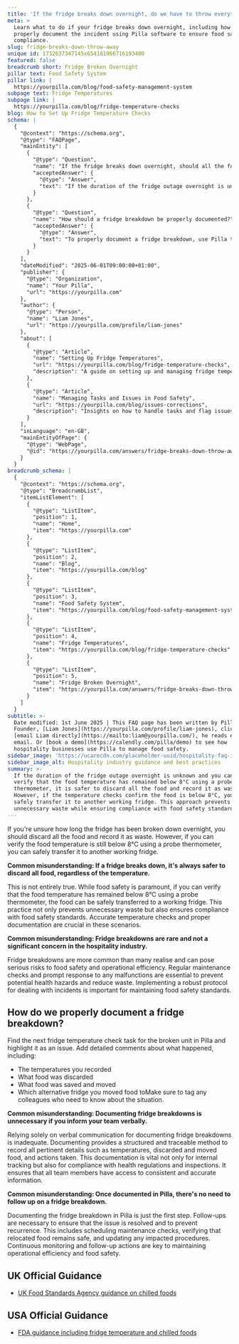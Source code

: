 ```yaml
---
title: 'If the fridge breaks down overnight, do we have to throw everything away?'
meta: >
  Learn what to do if your fridge breaks down overnight, including how to
  properly document the incident using Pilla software to ensure food safety
  compliance.
slug: fridge-breaks-down-throw-away
unique id: 1732637347145x654181966716193400
featured: false
breadcrumb short: Fridge Broken Overnight
pillar text: Food Safety System
pillar link: |
  https://yourpilla.com/blog/food-safety-management-system
subpage text: Fridge Temperatures
subpage link: |
  https://yourpilla.com/blog/fridge-temperature-checks
blog: How to Set Up Fridge Temperature Checks
schema: |
  {
    "@context": "https://schema.org",
    "@type": "FAQPage",
    "mainEntity": [
      {
        "@type": "Question",
        "name": "If the fridge breaks down overnight, should all the food be thrown away?",
        "acceptedAnswer": {
          "@type": "Answer",
          "text": "If the duration of the fridge outage overnight is unknown and you cannot verify that the food temperature has remained below 8°C using a probe thermometer, it is safer to discard all the food and record it as waste. However, if the temperature checks confirm the food is below 8°C, you can safely transfer it to another working fridge. This approach prevents unnecessary waste while ensuring compliance with food safety standards."
        }
      },
      {
        "@type": "Question",
        "name": "How should a fridge breakdown be properly documented?",
        "acceptedAnswer": {
          "@type": "Answer",
          "text": "To properly document a fridge breakdown, use Pilla to find the next fridge temperature check task scheduled for the affected unit and highlight it as an issue. Detailed comments should include the temperatures recorded, a list of discarded and saved food, and the alternative fridge used for relocating the food. Ensure to tag relevant colleagues to keep everyone informed about the breakdown and subsequent actions taken. This structured method of documentation helps with compliance and provides all team members with consistent, accurate information."
        }
      }
    ],
    "dateModified": "2025-06-01T09:00:00+01:00",
    "publisher": {
      "@type": "Organization",
      "name": "Your Pilla",
      "url": "https://yourpilla.com"
    },
    "author": {
      "@type": "Person",
      "name": "Liam Jones",
      "url": "https://yourpilla.com/profile/liam-jones"
    },
    "about": [
      {
        "@type": "Article",
        "name": "Setting Up Fridge Temperatures",
        "url": "https://yourpilla.com/blog/fridge-temperature-checks",
        "description": "A guide on setting up and managing fridge temperatures to ensure food safety and compliance."
      },
      {
        "@type": "Article",
        "name": "Managing Tasks and Issues in Food Safety",
        "url": "https://yourpilla.com/blog/issues-corrections",
        "description": "Insights on how to handle tasks and flag issues effectively within Pilla for better compliance and management."
      }
    ],
    "inLanguage": "en-GB",
    "mainEntityOfPage": {
      "@type": "WebPage",
      "@id": "https://yourpilla.com/answers/fridge-breaks-down-throw-away"
    }
  }
breadcrumb_schema: |
  {
    "@context": "https://schema.org",
    "@type": "BreadcrumbList",
    "itemListElement": [
      {
        "@type": "ListItem",
        "position": 1,
        "name": "Home",
        "item": "https://yourpilla.com"
      },
      {
        "@type": "ListItem",
        "position": 2,
        "name": "Blog",
        "item": "https://yourpilla.com/blog"
      },
      {
        "@type": "ListItem",
        "position": 3,
        "name": "Food Safety System",
        "item": "https://yourpilla.com/blog/food-safety-management-system"
      },
      {
        "@type": "ListItem",
        "position": 4,
        "name": "Fridge Temperatures",
        "item": "https://yourpilla.com/blog/fridge-temperature-checks"
      },
      {
        "@type": "ListItem",
        "position": 5,
        "name": "Fridge Broken Overnight",
        "item": "https://yourpilla.com/answers/fridge-breaks-down-throw-away"
      }
    ]
  }
subtitle: >-
  Date modified: 1st June 2025 | This FAQ page has been written by Pilla
  Founder, [Liam Jones](https://yourpilla.com/profile/liam-jones), click to
  [email Liam directly](https://mailto:liam@yourpilla.com/), he reads every
  email. Or [book a demo](https://calendly.com/pilla/demo) to see how
  hospitality businesses use Pilla to manage food safety.
sidebar_image: 'https://ucarecdn.com/placeholder-uuid/hospitality-faq-image.jpg'
sidebar_image_alt: Hospitality industry guidance and best practices
summary: >-
  If the duration of the fridge outage overnight is unknown and you cannot
  verify that the food temperature has remained below 8°C using a probe
  thermometer, it is safer to discard all the food and record it as waste.
  However, if the temperature checks confirm the food is below 8°C, you can
  safely transfer it to another working fridge. This approach prevents
  unnecessary waste while ensuring compliance with food safety standards.
---
```

If you're unsure how long the fridge has been broken down overnight, you should discard all the food and record it as waste. However, if you can verify the food temperature is still below 8°C using a probe thermometer, you can safely transfer it to another working fridge.

**Common misunderstanding: If a fridge breaks down, it's always safer to discard all food, regardless of the temperature.**

This is not entirely true. While food safety is paramount, if you can verify that the food temperature has remained below 8°C using a probe thermometer, the food can be safely transferred to a working fridge. This practice not only prevents unnecessary waste but also ensures compliance with food safety standards. Accurate temperature checks and proper documentation are crucial in these scenarios.

**Common misunderstanding: Fridge breakdowns are rare and not a significant concern in the hospitality industry.**

Fridge breakdowns are more common than many realise and can pose serious risks to food safety and operational efficiency. Regular maintenance checks and prompt response to any malfunctions are essential to prevent potential health hazards and reduce waste. Implementing a robust protocol for dealing with incidents is important for maintaining food safety standards.

## How do we properly document a fridge breakdown?

Find the next fridge temperature check task for the broken unit in Pilla and highlight it as an issue. Add detailed comments about what happened, including:

-   The temperatures you recorded
-   What food was discarded
-   What food was saved and moved
-   Which alternative fridge you moved food toMake sure to tag any colleagues who need to know about the situation.

**Common misunderstanding: Documenting fridge breakdowns is unnecessary if you inform your team verbally.**

Relying solely on verbal communication for documenting fridge breakdowns is inadequate. Documenting provides a structured and traceable method to record all pertinent details such as temperatures, discarded and moved food, and actions taken. This documentation is vital not only for internal tracking but also for compliance with health regulations and inspections. It ensures that all team members have access to consistent and accurate information.

**Common misunderstanding: Once documented in Pilla, there's no need to follow up on a fridge breakdown.**

Documenting the fridge breakdown in Pilla is just the first step. Follow-ups are necessary to ensure that the issue is resolved and to prevent recurrence. This includes scheduling maintenance checks, verifying that relocated food remains safe, and updating any impacted procedures. Continuous monitoring and follow-up actions are key to maintaining operational efficiency and food safety.

## UK Official Guidance

-   [UK Food Standards Agency guidance on chilled foods](https://www.food.gov.uk/safety-hygiene/how-to-chill-freeze-and-defrost-food-safely)

## USA Official Guidance

-   [FDA guidance including fridge temperature and chilled foods](https://www.fda.gov/consumers/consumer-updates/are-you-storing-food-safely)
